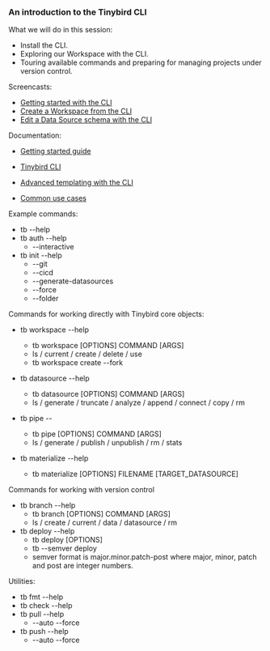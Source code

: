 ### An introduction to the Tinybird CLI
  
What we will do in this session:   
  * Install the CLI.
  * Exploring our Workspace with the CLI.
  * Touring available commands and preparing for managing projects under version control.

Screencasts:

* [Getting started with the CLI](https://youtu.be/OOEe84ly7Cs)
* [Create a Workspace from the CLI](https://youtu.be/-jozbkGu31A)
* [Edit a Data Source schema with the CLI](https://youtu.be/gzpuQfk3Byg)


Documentation:

* [Getting started guide](https://www.tinybird.co/docs/quick-start-cli.html)
* [Tinybird CLI](https://www.tinybird.co/docs/cli.html)

* [Advanced templating with the CLI](https://www.tinybird.co/docs/cli/advanced-templates.html)

* [Common use cases](https://www.tinybird.co/docs/cli/common-use-cases.html)


Example commands:

* tb --help
* tb auth --help
  * --interactive
* tb init --help
  * --git
  * --cicd
  * --generate-datasources
  * --force
  * --folder

Commands for working directly with Tinybird core objects:
* tb workspace --help
  * tb workspace [OPTIONS] COMMAND [ARGS]
  * ls / current / create / delete / use
  * tb workspace create --fork
* tb datasource --help
  *  tb datasource [OPTIONS] COMMAND [ARGS]
  * ls / generate / truncate / analyze / append / connect / copy / rm
* tb pipe --
  * tb pipe [OPTIONS] COMMAND [ARGS]
  * ls / generate / publish / unpublish / rm / stats 

* tb materialize --help  
  * tb materialize [OPTIONS] FILENAME [TARGET_DATASOURCE]


Commands for working with version control 

* tb branch --help
  * tb branch [OPTIONS] COMMAND [ARGS]
  * ls / create / current / data / datasource / rm
* tb deploy --help
  * tb deploy [OPTIONS]
  * tb --semver <semver> deploy
  * semver <semver> format is major.minor.patch-post where major, minor, patch and post are integer numbers.



Utilities: 
* tb fmt --help
* tb check --help
* tb pull --help
  * --auto --force
* tb push --help 
  * --auto --force 




